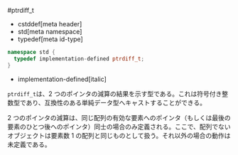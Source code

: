 #ptrdiff_t
* cstddef[meta header]
* std[meta namespace]
* typedef[meta id-type]

```cpp
namespace std {
  typedef implementation-defined ptrdiff_t;
}
```
* implementation-defined[italic]

`ptrdiff_t`は、2 つのポインタの減算の結果を示す型である。これは符号付き整数型であり、互換性のある単純データ型へキャストすることができる。

2 つのポインタの減算は、同じ配列の有効な要素へのポインタ（もしくは最後の要素のひとつ後へのポインタ）同士の場合のみ定義される。ここで、配列でないオブジェクトは要素数 1 の配列と同じものとして扱う。それ以外の場合の動作は未定義である。
